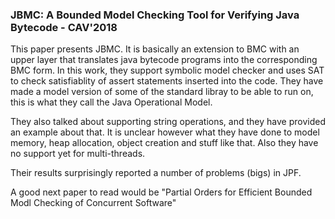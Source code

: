 ### JBMC: A Bounded Model Checking Tool for Verifying Java Bytecode - CAV'2018

This paper presents JBMC. It is basically an extension to BMC with an upper layer that translates java bytecode programs into the corresponding BMC form. In this work, they support symbolic model checker and uses SAT to check satisfiablity of assert statements inserted into the code. They have made a model version of some of the standard libray to be able to run on, this is what they call the Java Operational Model. 

They also talked about supporting string operations, and they have provided an example about that. It is unclear however what they have done to model memory, heap allocation, object creation and stuff like that. Also they have no support yet for multi-threads.

Their results surprisingly reported a number of problems (bigs) in JPF.

A good next paper to read would be "Partial Orders for Efficient Bounded Modl Checking of Concurrent Software"



